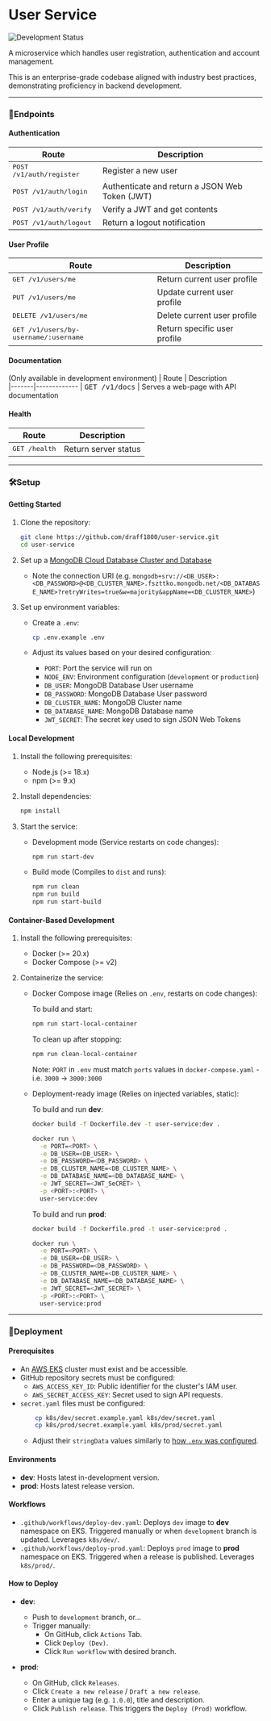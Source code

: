 # User Service
![Development Status](https://img.shields.io/badge/status-in%20development-yellow)

A microservice which handles user registration, authentication and account management.

This is an enterprise-grade codebase aligned with industry best practices, demonstrating proficiency in backend development.

---

### 🔌Endpoints
#### Authentication
| Route | Description                                     
|-------|-------------
| <kbd>POST /v1/auth/register</kbd> | Register a new user
| <kbd>POST /v1/auth/login</kbd> | Authenticate and return a JSON Web Token (JWT)
| <kbd>POST /v1/auth/verify</kbd> | Verify a JWT and get contents
| <kbd>POST /v1/auth/logout</kbd> | Return a logout notification

#### User Profile
| Route | Description                                          
|-------|-------------
| <kbd>GET /v1/users/me</kbd> | Return current user profile
| <kbd>PUT /v1/users/me</kbd> | Update current user profile
| <kbd>DELETE /v1/users/me</kbd> | Delete current user profile
| <kbd>GET /v1/users/by-username/:username</kbd> | Return specific user profile

#### Documentation
(Only available in development environment)
| Route | Description                                          
|-------|-------------
| <kbd>GET /v1/docs</kbd> | Serves a web-page with API documentation

#### Health
| Route | Description                                          
|-------|-------------
| <kbd>GET /health</kbd> | Return server status

---

### 🛠️Setup

#### Getting Started
1. Clone the repository:

    ```bash
    git clone https://github.com/draff1800/user-service.git
    cd user-service
    ```

2. Set up a [MongoDB Cloud Database Cluster and Database](https://www.mongodb.com/products/platform/cloud)
    - Note the connection URI (e.g. `mongodb+srv://<DB_USER>:<DB_PASSWORD>@<DB_CLUSTER_NAME>.fszttko.mongodb.net/<DB_DATABASE_NAME>?retryWrites=true&w=majority&appName=<DB_CLUSTER_NAME>`)

3. Set up environment variables:
    - Create a `.env`:

      ```bash
      cp .env.example .env
      ```

    - Adjust its values based on your desired configuration:

      - `PORT`: Port the service will run on
      - `NODE_ENV`: Environment configuration (`development` or `production`)
      - `DB_USER`: MongoDB Database User username
      - `DB_PASSWORD`: MongoDB Database User password
      - `DB_CLUSTER_NAME`: MongoDB Cluster name
      - `DB_DATABASE_NAME`: MongoDB Database name
      - `JWT_SECRET`: The secret key used to sign JSON Web Tokens

#### Local Development
1. Install the following prerequisites:
    - Node.js (>= 18.x)
    - npm (>= 9.x)

2. Install dependencies:

    ```bash
    npm install
    ```

3. Start the service:
    - Development mode (Service restarts on code changes):

      ```bash
      npm run start-dev
      ```

    - Build mode (Compiles to `dist` and runs):

      ```bash
      npm run clean
      npm run build
      npm run start-build
      ```

#### Container-Based Development
1. Install the following prerequisites:
    - Docker (>= 20.x)
    - Docker Compose (>= v2)

2. Containerize the service:
    - Docker Compose image (Relies on `.env`, restarts on code changes):

      To build and start: 
      ```bash
      npm run start-local-container
      ```

      To clean up after stopping: 
      ```bash
      npm run clean-local-container
      ```

      Note: `PORT` in `.env` must match `ports` values in `docker-compose.yaml` - i.e. `3000` -> `3000:3000`

    - Deployment-ready image (Relies on injected variables, static):

      To build and run **dev**:
      ```bash
      docker build -f Dockerfile.dev -t user-service:dev .

      docker run \
        -e PORT=<PORT> \
        -e DB_USER=<DB_USER> \
        -e DB_PASSWORD=<DB_PASSWORD> \
        -e DB_CLUSTER_NAME=<DB_CLUSTER_NAME> \
        -e DB_DATABASE_NAME=<DB_DATABASE_NAME> \
        -e JWT_SECRET=<JWT_SeCRET> \
        -p <PORT>:<PORT> \
        user-service:dev
      ```

      To build and run **prod**:
      ```bash
      docker build -f Dockerfile.prod -t user-service:prod .

      docker run \
        -e PORT=<PORT> \
        -e DB_USER=<DB_USER> \
        -e DB_PASSWORD=<DB_PASSWORD> \
        -e DB_CLUSTER_NAME=<DB_CLUSTER_NAME> \
        -e DB_DATABASE_NAME=<DB_DATABASE_NAME> \
        -e JWT_SECRET=<JWT_SECRET> \
        -p <PORT>:<PORT> \
        user-service:prod
      ```

---

### 🚀Deployment
#### Prerequisites
- An [AWS EKS](https://aws.amazon.com/eks/) cluster must exist and be accessible.
- GitHub repository secrets must be configured:
  - `AWS_ACCESS_KEY_ID`: Public identifier for the cluster's IAM user.
  - `AWS_SECRET_ACCESS_KEY`: Secret used to sign API requests.
- `secret.yaml` files must be configured:
    ```bash
        cp k8s/dev/secret.example.yaml k8s/dev/secret.yaml
        cp k8s/prod/secret.example.yaml k8s/prod/secret.yaml
    ```
    - Adjust their `stringData` values similarly to [how `.env` was configured](#getting-started).

#### Environments
- **dev**: Hosts latest in-development version.
- **prod**: Hosts latest release version.

#### Workflows
- `.github/workflows/deploy-dev.yaml`: Deploys `dev` image to **dev** namespace on EKS. Triggered manually or when `development` branch is updated. Leverages `k8s/dev/`.
- `.github/workflows/deploy-prod.yaml`: Deploys `prod` image to **prod** namespace on EKS. Triggered when a release is published. Leverages `k8s/prod/`.

#### How to Deploy
- **dev**:
    - Push to `development` branch, or...
    - Trigger manually:
        - On GitHub, click `Actions` Tab. 
        - Click `Deploy (Dev)`.
        - Click `Run workflow` with desired branch.

- **prod**:
    - On GitHub, click `Releases`.
    - Click `Create a new release` / `Draft a new release`.
    - Enter a unique tag (e.g. `1.0.0`), title and description.
    - Click `Publish release`. This triggers the `Deploy (Prod)` workflow.
